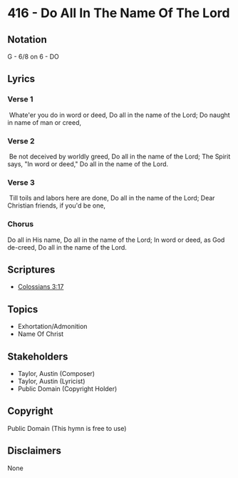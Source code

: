 # 416 - Do All In The Name Of The Lord

## Notation

G - 6/8 on 6 - DO

## Lyrics

### Verse 1

 Whate'er you do in word or deed, Do all in the name of the Lord; Do naught in name of man or creed,

### Verse 2

 Be not deceived by worldly greed, Do all in the name of the Lord; The Spirit says, "In word or deed," Do all in the name of the Lord.

### Verse 3

 Till toils and labors here are done, Do all in the name of the Lord; Dear Christian friends, if you'd be one, 

### Chorus

Do all in His name, Do all in the name of the Lord; In word or deed, as God de-creed, Do all in the name of the Lord.


## Scriptures

- [Colossians 3:17](https://www.biblegateway.com/passage/?search=Colossians%203%3A17)

## Topics

- Exhortation/Admonition
- Name Of Christ

## Stakeholders

- Taylor, Austin (Composer)
- Taylor, Austin (Lyricist)
- Public Domain (Copyright Holder)

## Copyright

Public Domain
(This hymn is free to use)

## Disclaimers

None


